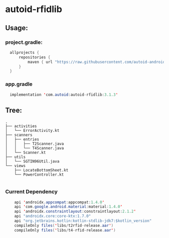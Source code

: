 # autoid-rfidlib
## Usage:
### project.gradle:

```java
  allprojects {
      repositories {
          maven { url "https://raw.githubusercontent.com/autoid-android/autoid-rfidlib/master" }
      }
  }
```

### app.gradle

```java
  implementation 'com.autoid:autoid-rfidlib:3.1.3'
```

## Tree:

```
.
├── activities
│   └── ErrorActivity.kt
├── scanners
│   ├── entries
│   │   ├── T2Scanner.java
│   │   └── T4Scanner.java
│   └── Scanner.kt
├── utils
│   └── SGTIN96Util.java
└── views
    ├── LocateBottomSheet.kt
    └── PowerController.kt


```

### Current Dependency

```java
    api 'androidx.appcompat:appcompat:1.4.0'
    api 'com.google.android.material:material:1.4.0'
    api 'androidx.constraintlayout:constraintlayout:2.1.2'
    api "androidx.core:core-ktx:1.7.0"
    api "org.jetbrains.kotlin:kotlin-stdlib-jdk7:$kotlin_version"
    compileOnly files('libs/t2rfid-release.aar')
    compileOnly files('libs/t4-rfid-release.aar')
```
